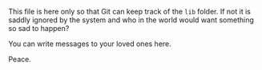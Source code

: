 This file is here only so that Git can keep track of the `lib` folder. If not it is saddly ignored by the system and who in the world would want something so sad to happen?

You can write messages to your loved ones here.

Peace.
